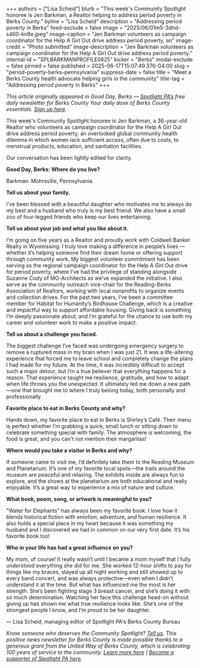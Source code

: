 +++
authors = ["Lisa Scheid"]
blurb = "This week's Community Spotlight honoree is Jen Barkman, a Realtor helping to address period poverty in Berks County."
byline = "Lisa Scheid"
description = "Addressing period poverty in Berks"
feed-exclude = false
image = "2025/06/01m5-3dhd-s460-kn8e.jpeg"
image-caption = "Jen Barkman volunteers as campaign coordinator for the Help A Girl Out drive address period poverty, an"
image-credit = "Photo submitted"
image-description = "Jen Barkman volunteers as campaign coordinator for the Help A Girl Out drive address period poverty."
internal-id = "SPLBARKMANPROFILE0625"
kicker = "Berks"
modal-exclude = false
pinned = false
published = 2025-06-17T15:07:49.376-04:00
slug = "period-poverty-berks-pennsylvania"
suppress-date = false
title = "Meet a Berks County health advocate helping girls in the community"
title-tag = "Addressing period poverty in Berks"
+++

<em>This article originally appeared in Good Day, Berks — </em><a href="https://www.spotlightpa.org/"><em>Spotlight PA’s</em></a><em> free daily newsletter for Berks County Your daily dose of Berks County essentials. </em><a href="https://www.spotlightpa.org/newsletters/gooddayberks/"><em>Sign up here</em></a><em>.</em>

This week&#39;s Community Spotlight honoree is Jen Barkman, a 36-year-old Realtor who volunteers as campaign coordinator for the Help A Girl Out drive address period poverty, an overlooked global community health dilemma in which women lack sufficient access, often due to costs, to menstrual products, education, and sanitation facilities.

Our conversation has been lightly edited for clarity.

<strong>Good Day, Berks: Where do you live?</strong>

Barkman: Mohrsville, Pennsylvania.

<strong>Tell us about your family.</strong>

I&#39;ve been blessed with a beautiful daughter who motivates me to always do my best and a husband who truly is my best friend. We also have a small zoo of four-legged friends who keep our lives entertaining.

<strong>Tell us about your job and what you like about it.</strong>

I’m going on five years as a Realtor and proudly work with Coldwell Banker Realty in Wyomissing. I truly love making a difference in people’s lives — whether it’s helping someone find their dream home or offering support through community work. My biggest volunteer commitment has been serving as the regional campaign coordinator for the Help A Girl Out drive for period poverty, where I’ve had the privilege of standing alongside Suzanne Cody of MG-Architects as we’ve expanded the initiative. I also serve as the community outreach vice-chair for the Reading-Berks Association of Realtors, working with local nonprofits to organize events and collection drives. For the past two years, I’ve been a committee member for Habitat for Humanity’s Birdhouse Challenge, which is a creative and impactful way to support affordable housing. Giving back is something I’m deeply passionate about, and I’m grateful for the chance to use both my career and volunteer work to make a positive impact.

<strong>Tell us about a challenge you faced.</strong>

The biggest challenge I’ve faced was undergoing emergency surgery to remove a ruptured mass in my brain when I was just 21. It was a life-altering experience that forced me to leave school and completely change the plans I had made for my future. At the time, it was incredibly difficult to accept such a major detour, but I’m a true believer that everything happens for a reason. That experience taught me resilience, gratitude, and how to adapt when life throws you the unexpected. It ultimately led me down a new path—one that brought me to where I truly belong today, both personally and professionally.

<strong>Favorite place to eat in Berks County and why?</strong>

Hands down, my favorite place to eat in Berks is Shirley’s Café. Their menu is perfect whether I’m grabbing a quick, small lunch or sitting down to celebrate something special with family. The atmosphere is welcoming, the food is great, and you can&#39;t not mention their margaritas!

<strong>Where would you take a visitor in Berks and why?</strong>

If someone came to visit me, I’d definitely take them to the Reading Museum and Planetarium. It’s one of my favorite local spots—the trails around the museum are peaceful and relaxing. The exhibits inside are always fun to explore, and the shows at the planetarium are both educational and really enjoyable. It’s a great way to experience a mix of nature and culture.

<strong>What book, poem, song, or artwork is meaningful to you?</strong>

&#34;Water for Elephants&#34; has always been my favorite book. I love how it blends historical fiction with emotion, adventure, and human resilience. It also holds a special place in my heart because it was something my husband and I discovered we had in common on our very first date. It’s his favorite book too!

<strong>Who in your life has had a great influence on you?</strong>

My mom, of course! It really wasn’t until I became a mom myself that I fully understood everything she did for me. She worked 12-hour shifts to pay for things like my braces, stayed up all night working and still showed up to every band concert, and was always protective—even when I didn’t understand it at the time. But what has influenced me the most is her strength. She’s been fighting stage 3 breast cancer, and she’s doing it with so much determination. Watching her face this challenge head-on without giving up has shown me what true resilience looks like. She’s one of the strongest people I know, and I’m proud to be her daughter.

— Lisa Scheid, managing editor of Spotlight PA&#39;s Berks County Bureau

<em>Know someone who deserves the Community Spotlight? </em><a href="mailto:gooddayberks@spotlightpa.org"><em>Tell us</em></a><em>. This positive news newsletter for Berks County is made possible thanks to a generous grant from the United Way of Berks County, which is celebrating 100 years of service to the community. </em><a href="https://spotlightpa.bluelena.io/lt.php?x=3DZy~GE6InKcEpR7zN26hRKgAXMgut9wjug0YnnGJnSb65V--Uy.0OFr1X_ziN9vkfY4bHPJInKg"><em>Learn more here</em></a><em> | </em><a href="https://spotlightpa.donorsupport.co/page/donate-onetime"><em>Become a supporter of Spotlight PA here</em></a><em>.</em><strong></strong>

